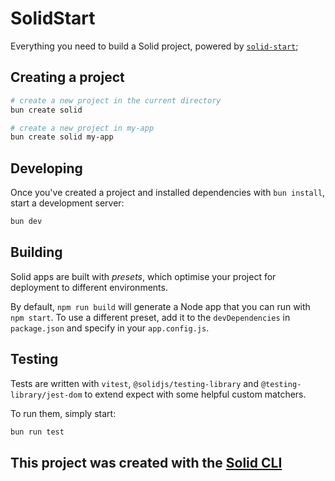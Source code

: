# SolidStart

Everything you need to build a Solid project, powered by [`solid-start`](https://start.solidjs.com);

## Creating a project

```bash
# create a new project in the current directory
bun create solid

# create a new project in my-app
bun create solid my-app
```

## Developing

Once you've created a project and installed dependencies with `bun install`, start a development server:

```bash
bun dev
```

## Building

Solid apps are built with _presets_, which optimise your project for deployment to different environments.

By default, `npm run build` will generate a Node app that you can run with `npm start`. To use a different preset, add it to the `devDependencies` in `package.json` and specify in your `app.config.js`.

## Testing

Tests are written with `vitest`, `@solidjs/testing-library` and `@testing-library/jest-dom` to extend expect with some helpful custom matchers.

To run them, simply start:

```sh
bun run test
```

## This project was created with the [Solid CLI](https://solid-cli.netlify.app)
